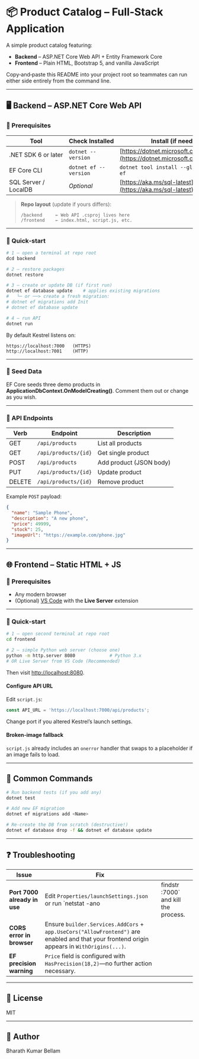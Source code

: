 # 📦 Product Catalog – Full‑Stack Application

A simple product catalog featuring:

* **Backend** – ASP.NET Core Web API + Entity Framework Core
* **Frontend** – Plain HTML, Bootstrap 5, and vanilla JavaScript

Copy‑and‑paste this README into your project root so teammates can run either side entirely from the command line.

---

## 🖥️ Backend – ASP.NET Core Web API

### 🔧 Prerequisites

| Tool                 | Check Installed       | Install (if needed)                                                            |
| -------------------- | --------------------- | ------------------------------------------------------------------------------ |
| .NET SDK 6 or later  | `dotnet --version`    | [https://dotnet.microsoft.com/download](https://dotnet.microsoft.com/download) |
| EF Core CLI          | `dotnet ef --version` | `dotnet tool install --global dotnet-ef`                                       |
| SQL Server / LocalDB | *Optional*            | [https://aka.ms/sql-latest](https://aka.ms/sql-latest)                         |

> **Repo layout** (update if yours differs):
>
> ```text
> /backend     ← Web API .csproj lives here
> /frontend    ← index.html, script.js, etc.
> ```

---

### 🚀 Quick‑start

```bash
# 1 – open a terminal at repo root
dcd backend

# 2 – restore packages
dotnet restore

# 3 – create or update DB (if first run)
dotnet ef database update    # applies existing migrations
#   └─ or ──> create a fresh migration:
# dotnet ef migrations add Init
# dotnet ef database update

# 4 – run API
dotnet run
```

By default Kestrel listens on:

```
https://localhost:7000   (HTTPS)
http://localhost:7001    (HTTP)
```

---

### 📂 Seed Data

EF Core seeds three demo products in **ApplicationDbContext.OnModelCreating()**.  Comment them out or change as you wish.

---

### 🔌 API Endpoints

| Verb   | Endpoint             | Description             |
| ------ | -------------------- | ----------------------- |
| GET    | `/api/products`      | List all products       |
| GET    | `/api/products/{id}` | Get single product      |
| POST   | `/api/products`      | Add product (JSON body) |
| PUT    | `/api/products/{id}` | Update product          |
| DELETE | `/api/products/{id}` | Remove product          |

Example `POST` payload:

```json
{
  "name": "Sample Phone",
  "description": "A new phone",
  "price": 49999,
  "stock": 25,
  "imageUrl": "https://example.com/phone.jpg"
}
```

---

## 🌐 Frontend – Static HTML + JS

### 🔧 Prerequisites

* Any modern browser
* (Optional) [VS Code](https://code.visualstudio.com/) with the **Live Server** extension

---

### 🚀 Quick‑start

```bash
# 1 – open second terminal at repo root
cd frontend

# 2 – simple Python web server (choose one)
python -m http.server 8080             # Python 3.x
# OR Live Server from VS Code (Recommended)
```

Then visit [http://localhost:8080](http://localhost:8080).

#### Configure API URL

Edit `script.js`:

```javascript
const API_URL = 'https://localhost:7000/api/products';
```

Change port if you altered Kestrel’s launch settings.

#### Broken‑image fallback

`script.js` already includes an `onerror` handler that swaps to a placeholder if an image fails to load.

---

## 🔄 Common Commands

```bash
# Run backend tests (if you add any)
dotnet test

# Add new EF migration
dotnet ef migrations add <Name>

# Re‑create the DB from scratch (destructive!)
dotnet ef database drop -f && dotnet ef database update
```

---

## ❓ Troubleshooting

| Issue                        | Fix                                                                                                                                         |                                       |
| ---------------------------- | ------------------------------------------------------------------------------------------------------------------------------------------- | ------------------------------------- |
| **Port 7000 already in use** | Edit `Properties/launchSettings.json` or run \`netstat -ano                                                                                 | findstr :7000\` and kill the process. |
| **CORS error in browser**    | Ensure `builder.Services.AddCors` + `app.UseCors("AllowFrontend")` are enabled and that your frontend origin appears in `WithOrigins(...)`. |                                       |
| **EF precision warning**     | `Price` field is configured with `HasPrecision(18,2)`—no further action necessary.                                                          |                                       |

---

## 📜 License

MIT

---

## 👤 Author

Bharath Kumar Bellam

